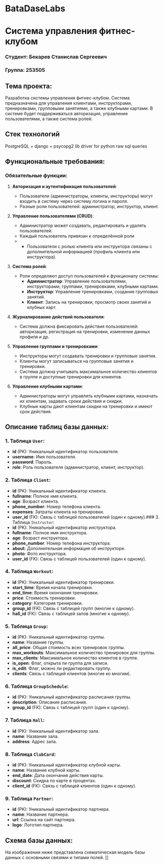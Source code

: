 # BataDaseLabs
# Система управления фитнес-клубом

### Студент: Бекарев Станислав Сергеевич  
### Группа: 253505

## Тема проекта:
Разработка системы управления фитнес-клубом. Система предназначена для управления клиентами, инструкторами, тренировками, групповыми занятиями, а также клубными картами. В системе будет поддерживаться авторизация, управление пользователями, а также система ролей.

## Стек технологий
PostgreSQL + django + psycopg2 lib driver for python raw sql queries

## Функциональные требования:
### Обязательные функции:
1. **Авторизация и аутентификация пользователей**:
    - Пользователи (администраторы, клиенты, инструкторы) могут входить в систему через систему логина и пароля.
    - Разные роли пользователей: администратор, инструктор, клиент.
  
2. **Управление пользователями (CRUD)**:
    - Администратор может создавать, редактировать и удалять пользователей.
    - Каждый пользователь привязан к определённой роли
    - - Пользователи с ролью клиента или инструктора связаны с дополнительной информацией (профиль клиента или инструктора).

3. **Система ролей**:
    - Роли определяют доступ пользователей к функционалу системы:
      - **Администратор**: Управление пользователями, инструкторами, группами, тренировками, клубными картами.
      - **Инструктор**: Управление тренировками, создание групповых занятий.
      - **Клиент**: Запись на тренировки, просмотр своих занятий и клубных карт.

4. **Журналирование действий пользователя**:
    - Система должна фиксировать действия пользователей: авторизация, регистрация на тренировки, изменение данных профиля и др.

5. **Управление группами и тренировками**:
    - Инструкторы могут создавать тренировки и групповые занятия.
    - Клиенты могут записываться на групповые занятия и тренировки.
    - Система должна учитывать максимальное количество клиентов в группе и доступные тренировки для клиентов.

6. **Управление клубными картами**:
    - Администраторы могут управлять клубными картами, назначать их клиентам, задавать сроки действия и скидки.
    - Клубные карты дают клиентам скидки на тренировки и имеют срок действия.

## Описание таблиц базы данных:

### 1. Таблица `User`:
   - **id** (PK): Уникальный идентификатор пользователя.
   - **username**: Имя пользователя.
   - **password**: Пароль.
   - **role**: Роль пользователя (администратор, клиент, инструктор).

### 2. Таблица `Client`:
   - **id** (PK): Уникальный идентификатор клиента.
   - **fullname**: Полное имя клиента.
   - **age**: Возраст клиента.
   - **phone_number**: Номер телефона клиента.
   - **expenses**: Затраты клиента на тренировки.
   - **user_id** (FK): Связь с таблицей пользователей (один к одному).### 3. Таблица `Instructor`:
   - **id** (PK): Уникальный идентификатор инструктора.
   - **fullname**: Полное имя инструктора.
   - **age**: Возраст инструктора.
   - **phone_number**: Номер телефона инструктора.
   - **about**: Дополнительная информация об инструкторе.
   - **photo**: Фото инструктора.
   - **user_id** (FK): Связь с таблицей пользователей (один к одному).

### 4. Таблица `Workout`:
   - **id** (PK): Уникальный идентификатор тренировки.
   - **start_time**: Время начала тренировки.
   - **end_time**: Время окончания тренировки.
   - **price**: Стоимость тренировки.
   - **category**: Категория тренировки.
   - **group_id** (FK): Связь с таблицей групп (многие к одному).
   - **hall_id** (FK): Связь с таблицей залов (многие к одному).

### 5. Таблица `Group`:
   - **id** (PK): Уникальный идентификатор группы.
   - **name**: Название группы.
   - **all_price**: Общая стоимость всех тренировок группы.
   - **max_workouts**: Максимальное количество тренировок для группы.
   - **max_clients**: Максимальное количество клиентов в группе.
   - **is_open**: Флаг, открыта ли группа для записи.
   - **is_edit**: Флаг, можно ли редактировать группу.
   - **clients**: Связь с таблицей клиентов (многие ко многим).

### 6. Таблица `GroupSchedule`:
   - **id** (PK): Уникальный идентификатор расписания группы.
   - **description**: Описание расписания.
   - **group_id** (FK): Связь с таблицей групп (один к одному).

### 7. Таблица `Hall`:
   - **id** (PK): Уникальный идентификатор зала.
   - **name**: Название зала.
   - **address**: Адрес зала.

### 8. Таблица `ClubCard`:
   - **id** (PK): Уникальный идентификатор клубной карты.
   - **name**: Название клубной карты.
   - **end_date**: Дата окончания действия карты.
   - **discount**: Скидка по карте в процентах.
   - **client_id** (FK): Связь с таблицей клиентов (один к одному).

### 9. Таблица `Partner`:
   - **id** (PK): Уникальный идентификатор партнера.
   - **name**: Название партнера.
   - **url**: Ссылка на сайт партнера.
   - **logo**: Логотип партнера.

## Схема базы данных:
На изображении ниже представлена схематическая модель базы данных с основными связями и типами полей.
[]
